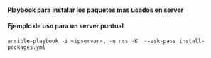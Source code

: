 #### Playbook para instalar los paquetes mas usados en server


#### Ejemplo de uso para un server puntual

    ansible-playbook -i <ipserver>, -u nss -K  --ask-pass install-packages.yml
